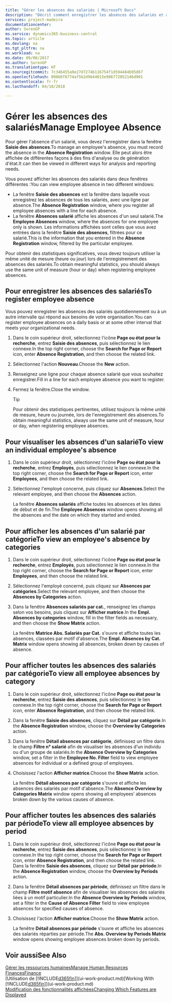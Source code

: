 ```yaml
---
title: "Gérer les absences des salariés | Microsoft Docs"
description: "Décrit comment enregistrer les absences des salariés et analyser les statistiques d'indisponibilité."
services: project-madeira
documentationcenter: 
author: SorenGP
ms.service: dynamics365-business-central
ms.topic: article
ms.devlang: na
ms.tgt_pltfrm: na
ms.workload: na
ms.date: 09/08/2017
ms.author: SorenGP
ms.translationtype: HT
ms.sourcegitcommit: 7c346455a9e27d7274b116754f1d594484b95d67
ms.openlocfilehash: 09866f6774af5b2d9644015e986772052146d901
ms.contentlocale: fr-fr
ms.lasthandoff: 04/18/2018

---
```

# <a name="manage-employee-absence"></a><span data-ttu-id="f634b-103">Gérer les absences des salariés</span><span class="sxs-lookup"><span data-stu-id="f634b-103">Manage Employee Absence</span></span>
<span data-ttu-id="f634b-104">Pour gérer l'absence d'un salarié, vous devez l'enregistrer dans la fenêtre **Saisie des absences**.</span><span class="sxs-lookup"><span data-stu-id="f634b-104">To manage an employee's absence, you must record the absence in the **Absence Registration** window.</span></span> <span data-ttu-id="f634b-105">Elle peut alors être affichée de différentes façons à des fins d'analyse ou de génération d'état.</span><span class="sxs-lookup"><span data-stu-id="f634b-105">It can then be viewed in different ways for analysis and reporting needs.</span></span>

<span data-ttu-id="f634b-106">Vous pouvez afficher les absences des salariés dans deux fenêtres différentes :</span><span class="sxs-lookup"><span data-stu-id="f634b-106">You can view employee absence in two different windows:</span></span>

* <span data-ttu-id="f634b-107">La fenêtre **Saisie des absences** est la fenêtre dans laquelle vous enregistrez les absences de tous les salariés, avec une ligne par absence.</span><span class="sxs-lookup"><span data-stu-id="f634b-107">The **Absence Registration** window, where you register all employee absences with a line for each absence.</span></span>
* <span data-ttu-id="f634b-108">La fenêtre **Absences salarié** affiche les absences d'un seul salarié.</span><span class="sxs-lookup"><span data-stu-id="f634b-108">The **Employee Absences** window, where the absences for one employee only is shown.</span></span> <span data-ttu-id="f634b-109">Les informations affichées sont celles que vous avez entrées dans la fenêtre **Saisie des absences**, filtrées pour ce salarié.</span><span class="sxs-lookup"><span data-stu-id="f634b-109">This is the information that you entered in the **Absence Registration** window, filtered by the particular employee.</span></span>

<span data-ttu-id="f634b-110">Pour obtenir des statistiques significatives, vous devez toujours utiliser la même unité de mesure (heure ou jour) lors de l'enregistrement des absences des salariés.</span><span class="sxs-lookup"><span data-stu-id="f634b-110">To obtain meaningful statistics, you should always use the same unit of measure (hour or day) when registering employee absences.</span></span>

## <a name="to-register-employee-absence"></a><span data-ttu-id="f634b-111">Pour enregistrer les absences des salariés</span><span class="sxs-lookup"><span data-stu-id="f634b-111">To register employee absence</span></span>
<span data-ttu-id="f634b-112">Vous pouvez enregistrer les absences des salariés quotidiennement ou à un autre intervalle qui répond aux besoins de votre organisation.</span><span class="sxs-lookup"><span data-stu-id="f634b-112">You can register employee absences on a daily basis or at some other interval that meets your organizational needs.</span></span>

1. <span data-ttu-id="f634b-113">Dans le coin supérieur droit, sélectionnez l'icône **Page ou état pour la recherche**, entrez **Saisie des absences**, puis sélectionnez le lien connexe.</span><span class="sxs-lookup"><span data-stu-id="f634b-113">In the top right corner, choose the **Search for Page or Report** icon, enter **Absence Registration**, and then choose the related link.</span></span>
2. <span data-ttu-id="f634b-114">Sélectionnez l'action **Nouveau**.</span><span class="sxs-lookup"><span data-stu-id="f634b-114">Choose the **New** action.</span></span>
3. <span data-ttu-id="f634b-115">Renseignez une ligne pour chaque absence salarié que vous souhaitez enregistrer.</span><span class="sxs-lookup"><span data-stu-id="f634b-115">Fill in a line for each employee absence you want to register.</span></span>
4. <span data-ttu-id="f634b-116">Fermez la fenêtre.</span><span class="sxs-lookup"><span data-stu-id="f634b-116">Close the window.</span></span>

    > [!Tip]
    > <span data-ttu-id="f634b-117">Pour obtenir des statistiques pertinentes, utilisez toujours la même unité de mesure, heure ou journée, lors de l'enregistrement des absences.</span><span class="sxs-lookup"><span data-stu-id="f634b-117">To obtain meaningful statistics, always use the same unit of measure, hour or day, when registering employee absences.</span></span>

## <a name="to-view-an-individual-employees-absence"></a><span data-ttu-id="f634b-118">Pour visualiser les absences d'un salarié</span><span class="sxs-lookup"><span data-stu-id="f634b-118">To view an individual employee's absence</span></span>
1. <span data-ttu-id="f634b-119">Dans le coin supérieur droit, sélectionnez l'icône **Page ou état pour la recherche**, entrez **Employés**, puis sélectionnez le lien connexe.</span><span class="sxs-lookup"><span data-stu-id="f634b-119">In the top right corner, choose the **Search for Page or Report** icon, enter **Employees**, and then choose the related link.</span></span>
2. <span data-ttu-id="f634b-120">Sélectionnez l'employé concerné, puis cliquez sur **Absences**.</span><span class="sxs-lookup"><span data-stu-id="f634b-120">Select the relevant employee, and then choose the **Absences** action.</span></span>

    <span data-ttu-id="f634b-121">La fenêtre **Absences salariés** affiche toutes les absences et les dates de début et de fin.</span><span class="sxs-lookup"><span data-stu-id="f634b-121">The **Employee Absences** window opens showing all the absences and the date on which they started and ended.</span></span>

## <a name="to-view-an-employees-absence-by-categories"></a><span data-ttu-id="f634b-122">Pour afficher les absences d'un salarié par catégorie</span><span class="sxs-lookup"><span data-stu-id="f634b-122">To view an employee's absence by categories</span></span>
1. <span data-ttu-id="f634b-123">Dans le coin supérieur droit, sélectionnez l'icône **Page ou état pour la recherche**, entrez **Employés**, puis sélectionnez le lien connexe.</span><span class="sxs-lookup"><span data-stu-id="f634b-123">In the top right corner, choose the **Search for Page or Report** icon, enter **Employees**, and then choose the related link.</span></span>
2. <span data-ttu-id="f634b-124">Sélectionnez l'employé concerné, puis cliquez sur **Absences par catégories**.</span><span class="sxs-lookup"><span data-stu-id="f634b-124">Select the relevant employee, and then choose the **Absences by Categories** action.</span></span>
3. <span data-ttu-id="f634b-125">Dans la fenêtre **Absences salariés par cat.**, renseignez les champs selon vos besoins, puis cliquez sur **Afficher matrice**.</span><span class="sxs-lookup"><span data-stu-id="f634b-125">In the **Empl. Absences by categories** window, fill in the filter fields as necessary, and then choose the **Show Matrix** action.</span></span>

    <span data-ttu-id="f634b-126">La fenêtre **Matrice Abs. Salariés par Cat.** s'ouvre et affiche toutes les absences, classées par motif d'absence.</span><span class="sxs-lookup"><span data-stu-id="f634b-126">The **Empl. Absences by Cat. Matrix** window opens showing all absences, broken down by causes of absence.</span></span>

## <a name="to-view-all-employee-absences-by-category"></a><span data-ttu-id="f634b-127">Pour afficher toutes les absences des salariés par catégorie</span><span class="sxs-lookup"><span data-stu-id="f634b-127">To view all employee absences by category</span></span>
1. <span data-ttu-id="f634b-128">Dans le coin supérieur droit, sélectionnez l'icône **Page ou état pour la recherche**, entrez **Saisie des absences**, puis sélectionnez le lien connexe.</span><span class="sxs-lookup"><span data-stu-id="f634b-128">In the top right corner, choose the **Search for Page or Report** icon, enter **Absence Registration**, and then choose the related link.</span></span>
2. <span data-ttu-id="f634b-129">Dans la fenêtre **Saisie des absences**, cliquez sur **Détail par catégorie**.</span><span class="sxs-lookup"><span data-stu-id="f634b-129">In the **Absence Registration** window, choose the **Overview by Categories** action.</span></span>
3. <span data-ttu-id="f634b-130">Dans la fenêtre **Détail absences par catégorie**, définissez un filtre dans le champ **Filtre n° salarié** afin de visualiser les absences d'un individu ou d'un groupe de salariés.</span><span class="sxs-lookup"><span data-stu-id="f634b-130">In the **Absence Overview by Categories** window, set a filter in the **Employee No. Filter** field to view employee absences for individual or a defined group of employees.</span></span>
4. <span data-ttu-id="f634b-131">Choisissez l'action **Afficher matrice**.</span><span class="sxs-lookup"><span data-stu-id="f634b-131">Choose the **Show Matrix** action.</span></span>

    <span data-ttu-id="f634b-132">La fenêtre **Détail absences par catégorie** s'ouvre et affiche les absences des salariés par motif d'absence.</span><span class="sxs-lookup"><span data-stu-id="f634b-132">The **Absence Overview by Categories Matrix** window opens showing all employees’ absences broken down by the various causes of absence.</span></span>

## <a name="to-view-all-employee-absences-by-period"></a><span data-ttu-id="f634b-133">Pour afficher toutes les absences des salariés par période</span><span class="sxs-lookup"><span data-stu-id="f634b-133">To view all employee absences by period</span></span>
1. <span data-ttu-id="f634b-134">Dans le coin supérieur droit, sélectionnez l'icône **Page ou état pour la recherche**, entrez **Saisie des absences**, puis sélectionnez le lien connexe.</span><span class="sxs-lookup"><span data-stu-id="f634b-134">In the top right corner, choose the **Search for Page or Report** icon, enter **Absence Registration**, and then choose the related link.</span></span>
   <span data-ttu-id="f634b-135">Dans la fenêtre **Saisie des absences**, cliquez sur **Détail par période**.</span><span class="sxs-lookup"><span data-stu-id="f634b-135">In the **Absence Registration** window, choose the **Overview by Periods** action.</span></span>
2. <span data-ttu-id="f634b-136">Dans la fenêtre **Détail absences par période**, définissez un filtre dans le champ **Filtre motif absence** afin de visualiser les absences des salariés liées à un motif particulier.</span><span class="sxs-lookup"><span data-stu-id="f634b-136">In the **Absence Overview by Periods** window, set a filter in the **Cause of Absence Filter** field to view employee absences for specified causes of absence.</span></span>
3. <span data-ttu-id="f634b-137">Choisissez l'action **Afficher matrice**.</span><span class="sxs-lookup"><span data-stu-id="f634b-137">Choose the **Show Matrix** action.</span></span>

    <span data-ttu-id="f634b-138">La fenêtre **Détail absences par période** s'ouvre et affiche les absences des salariés réparties par période.</span><span class="sxs-lookup"><span data-stu-id="f634b-138">The **Abs. Overview by Periods Matrix** window opens showing employee absences broken down by periods.</span></span>

## <a name="see-also"></a><span data-ttu-id="f634b-139">Voir aussi</span><span class="sxs-lookup"><span data-stu-id="f634b-139">See Also</span></span>
[<span data-ttu-id="f634b-140">Gérer les ressources humaines</span><span class="sxs-lookup"><span data-stu-id="f634b-140">Manage Human Resources</span></span>](hr-manage-human-resources.md)  
[<span data-ttu-id="f634b-141">Finances</span><span class="sxs-lookup"><span data-stu-id="f634b-141">Finance</span></span>](finance.md)  
<span data-ttu-id="f634b-142">[Utilisation de [!INCLUDE[d365fin](includes/d365fin_md.md)]](ui-work-product.md)</span><span class="sxs-lookup"><span data-stu-id="f634b-142">[Working With [!INCLUDE[d365fin](includes/d365fin_md.md)]](ui-work-product.md)</span></span>  
[<span data-ttu-id="f634b-143">Modification des fonctionnalités affichées</span><span class="sxs-lookup"><span data-stu-id="f634b-143">Changing Which Features are Displayed</span></span>](ui-experiences.md)

